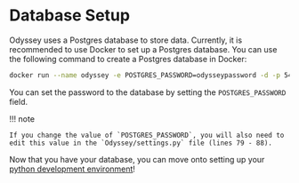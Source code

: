 # Database Setup

Odyssey uses a Postgres database to store data. Currently, it is recommended to use Docker to set up a Postgres database. You can use the following command to create a Postgres database in Docker:

``` bash
docker run --name odyssey -e POSTGRES_PASSWORD=odysseypassword -d -p 5432:5432 postgres
```

You can set the password to the database by setting the `POSTGRES_PASSWORD` field.

!!! note

    If you change the value of `POSTGRES_PASSWORD`, you will also need to edit this value in the `Odyssey/settings.py` file (lines 79 - 88).

Now that you have your database, you can move onto setting up your [python development environment](./python_setup.md)!

